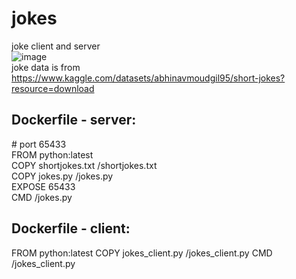 # jokes
joke client and server <br>
![image](https://user-images.githubusercontent.com/5352741/236083193-e1aa0b77-d6f5-4bbf-9723-60955be82a66.png)
<br>
joke data is from https://www.kaggle.com/datasets/abhinavmoudgil95/short-jokes?resource=download



<h2>Dockerfile - server:<br></h2>

\# port 65433<br>
FROM  python:latest<br>
COPY shortjokes.txt /shortjokes.txt <br>
COPY jokes.py /jokes.py<br>
EXPOSE 65433<br>
CMD /jokes.py<br>


<h2>Dockerfile - client:<br></h2>
FROM  python:latest
COPY jokes_client.py /jokes_client.py
CMD /jokes_client.py
